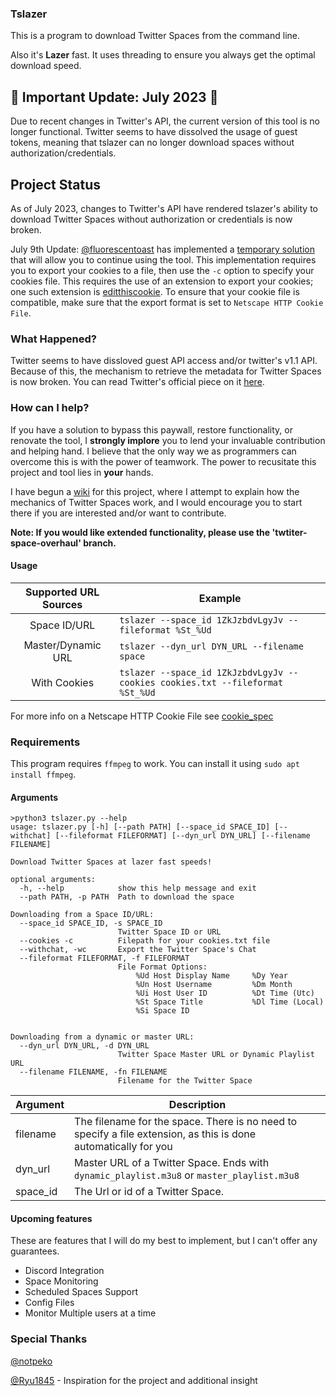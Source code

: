 ### Tslazer

This is a program to download Twitter Spaces from the command line.

Also it's **Lazer** fast. It uses threading to ensure you always get the optimal download speed.

## 🚨 Important Update: July 2023 🚨

Due to recent changes in Twitter's API, the current version of this tool is no longer functional. Twitter seems to have dissolved the usage of guest tokens, meaning that tslazer can no longer download spaces without authorization/credentials. 

## Project Status

As of July 2023, changes to Twitter's API have rendered tslazer's ability to download Twitter Spaces without authorization or credentials is now broken. 

July 9th Update: [@fluorescentoast](https://github.com/fluorescentoast) has implemented a [temporary solution](https://github.com/HoloArchivists/tslazer/pull/8) that will allow you to continue using the tool. This implementation requires you to export your cookies to a file, then use the `-c` option to specify your cookies file. This requires the use of an extension to export your cookies; one such extension is [editthiscookie](https://www.editthiscookie.com/). To ensure that your cookie file is compatible, make sure that the export format is set to `Netscape HTTP Cookie File`.

### What Happened?

Twitter seems to have dissloved guest API access and/or twitter's v1.1 API. Because of this, the mechanism to retrieve the metadata for Twitter Spaces is now broken. You can read Twitter's official piece on it [here](https://twittercommunity.com/t/reminder-to-migrate-to-the-new-free-basic-or-enterprise-plans-of-the-twitter-api/189737). 

### How can I help?

If you have a solution to bypass this paywall, restore functionality, or renovate the tool, I **strongly implore** you to lend your invaluable contribution and helping hand. I believe that the only way we as programmers can overcome this is with the power of teamwork. The power to recusitate this project and tool lies in **your** hands.

I have begun a [wiki](https://github.com/HoloArchivists/tslazer/wiki) for this project, where I attempt to explain how the mechanics of Twitter Spaces work, and I would encourage you to start there if you are interested and/or want to contribute.

**Note: If you would like extended functionality, please use the 'twtiter-space-overhaul' branch.**

#### Usage

| Supported URL Sources | Example                                                                       |
| :-------------------: | ----------------------------------------------------------------------------- |
|     Space ID/URL      | `tslazer --space_id 1ZkJzbdvLgyJv --fileformat %St_%Ud`                       |
|  Master/Dynamic URL   | `tslazer --dyn_url DYN_URL --filename space`                                  |
|     With Cookies      | `tslazer --space_id 1ZkJzbdvLgyJv --cookies cookies.txt --fileformat %St_%Ud` |

For more info on a Netscape HTTP Cookie File see [cookie_spec](https://curl.se/rfc/cookie_spec.html)

### Requirements

This program requires `ffmpeg` to work. You can install it using `sudo apt install ffmpeg`.

#### Arguments

    >python3 tslazer.py --help
    usage: tslazer.py [-h] [--path PATH] [--space_id SPACE_ID] [--withchat] [--fileformat FILEFORMAT] [--dyn_url DYN_URL] [--filename FILENAME]

    Download Twitter Spaces at lazer fast speeds!

    optional arguments:
      -h, --help            show this help message and exit
      --path PATH, -p PATH  Path to download the space

    Downloading from a Space ID/URL:
      --space_id SPACE_ID, -s SPACE_ID
                            Twitter Space ID or URL
      --cookies -c          Filepath for your cookies.txt file
      --withchat, -wc       Export the Twitter Space's Chat
      --fileformat FILEFORMAT, -f FILEFORMAT
                            File Format Options:
                                %Ud Host Display Name     %Dy Year
                                %Un Host Username         %Dm Month
                                %Ui Host User ID          %Dt Time (Utc)
                                %St Space Title           %Dl Time (Local)
                                %Si Space ID


    Downloading from a dynamic or master URL:
      --dyn_url DYN_URL, -d DYN_URL
                            Twitter Space Master URL or Dynamic Playlist URL
      --filename FILENAME, -fn FILENAME
                            Filename for the Twitter Space

| Argument | Description                                                                                                     |
| -------- | --------------------------------------------------------------------------------------------------------------- |
| filename | The filename for the space. There is no need to specify a file extension, as this is done automatically for you |
| dyn_url  | Master URL of a Twitter Space. Ends with `dynamic_playlist.m3u8` or `master_playlist.m3u8`                      |
| space_id | The Url or id of a Twitter Space.                                                                               |

#### Upcoming features

These are features that I will do my best to implement, but I can't offer any guarantees.

-   Discord Integration
-   Space Monitoring
-   Scheduled Spaces Support
-   Config Files
-   Monitor Multiple users at a time

### Special Thanks

[@notpeko](https://github.com/notpeko "@notpeko")

[@Ryu1845](https://github.com/Ryu1845 "@Ryu1845") - Inspiration for the project and additional insight
